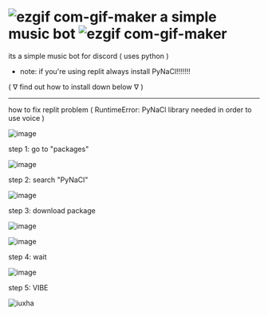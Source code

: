# ![ezgif com-gif-maker](https://user-images.githubusercontent.com/90879002/143015974-fa977449-e362-4f99-88b8-a5d33f271d7e.gif) a simple music bot ![ezgif com-gif-maker](https://user-images.githubusercontent.com/90879002/143015928-76090271-bdad-425e-a490-fa6bd6c91cce.gif)
 
its a simple music bot for discord ( uses python ) 

- note:
if you're using replit always install PyNaCl!!!!!!! 

( ᐁ find out how to install down below ᐁ )


--------------------------------------------------------------------------------------------------------------------------------------------------



how to fix replit problem ( RuntimeError: PyNaCl library needed in order to use voice ) 

![image](https://user-images.githubusercontent.com/90879002/143012279-ecae2365-a4b4-482a-8ae6-a536650b4fa8.png)



step 1:
go to "packages"

![image](https://user-images.githubusercontent.com/90879002/143012647-a8907e6b-4e85-4c52-8c65-5f66f2117b37.png)



step 2:
search "PyNaCl"

![image](https://user-images.githubusercontent.com/90879002/143012909-c1d192f3-04c8-4af4-9429-9e87e994adec.png)



step 3: 
download package

![image](https://user-images.githubusercontent.com/90879002/143013943-292cde1b-ef62-41de-ac3a-0d57f2109809.png)

![image](https://user-images.githubusercontent.com/90879002/143014013-8226a675-0716-41a5-b4c7-9ef4b4d1db10.png)



step 4: 
wait

![image](https://user-images.githubusercontent.com/90879002/143014085-ecf15515-3c2e-4a10-add8-d68232f71058.png)




step 5:
VIBE

![iuxha](https://user-images.githubusercontent.com/90879002/143014653-026ac34e-23c1-4770-a543-ad66bf34ad76.gif)
















